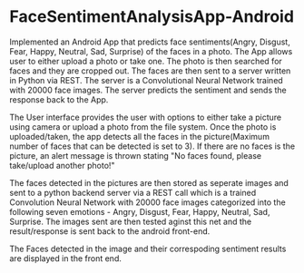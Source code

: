 # FaceSentimentAnalysisApp-Android
Implemented an Android App that predicts face sentiments(Angry, Disgust, Fear, Happy, Neutral, Sad, Surprise) of the faces in a photo. The App allows user to either upload a photo or take one. The photo is then searched for faces and they are cropped out. The faces are then sent to a server written in Python via REST. The server is a Convolutional Neural Network trained with 20000 face images. The server predicts the sentiment and sends the response back to the App.


The User interface provides the user with options to either take a picture using camera or upload a photo from the file system. Once the photo is uploaded/taken, the app detects all the faces in the picture(Maximum number of faces that can be detected is set to 3). If there are no faces is the picture, an alert message is thrown stating "No faces found, please take/upload another photo!" 

The faces detected in the pictures are then stored as seperate images and sent to a python backend server via a REST call which is a trained Convolution Neural Network with 20000 face images categorized into the following seven emotions - Angry, Disgust, Fear, Happy, Neutral, Sad, Surprise. The images sent are then tested aginst this net and the result/response is sent back to the android front-end. 

The Faces detected in the image and their correspoding sentiment results are displayed in the front end.
